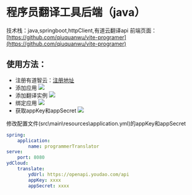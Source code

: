 # 程序员翻译工具后端（java）
技术栈：java,springboot,httpClient,有道云翻译api
前端页面：[https://github.com/qiuquanwu/vite-programer](https://github.com/qiuquanwu/vite-programer)
## 使用方法：
- 注册有道智云：[注册地址](http://ai.youdao.com/product-fanyi-text.s "注册地址")
- 添加应用
![](https://i.loli.net/2020/08/08/XJIZFRQAl9zUMbG.png)
- 添加翻译实例
![](https://i.loli.net/2020/08/08/XTUW24YgROvJfm8.png)
- 绑定应用
![](https://i.loli.net/2020/08/08/hENDWf2bZSIJtkY.png)
- 获取appKey和appSecret
![](https://i.loli.net/2020/08/08/76hZuMIxvAcOBlK.png)

修改配置文件(src\main\resources\application.yml)的appKey和appSecret
```yaml
spring:
    application:
        name: programmerTranslator
serve:
    port: 8080
ydCloud:
    translate:
        ydUrl: https://openapi.youdao.com/api
        appKey: xxxx
        appSecret: xxxx
```